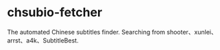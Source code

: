# chsubio-fetcher
The automated Chinese subtitles finder. Searching from shooter、xunlei、arrst、a4k、SubtitleBest.
